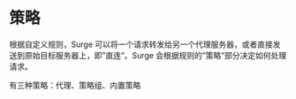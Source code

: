 # 策略

根据自定义规则，Surge 可以将一个请求转发给另一个代理服务器，或者直接发送到原始目标服务器上，即”直连“。Surge 会根据规则的”策略“部分决定如何处理请求。

有三种策略：代理、策略组、内置策略